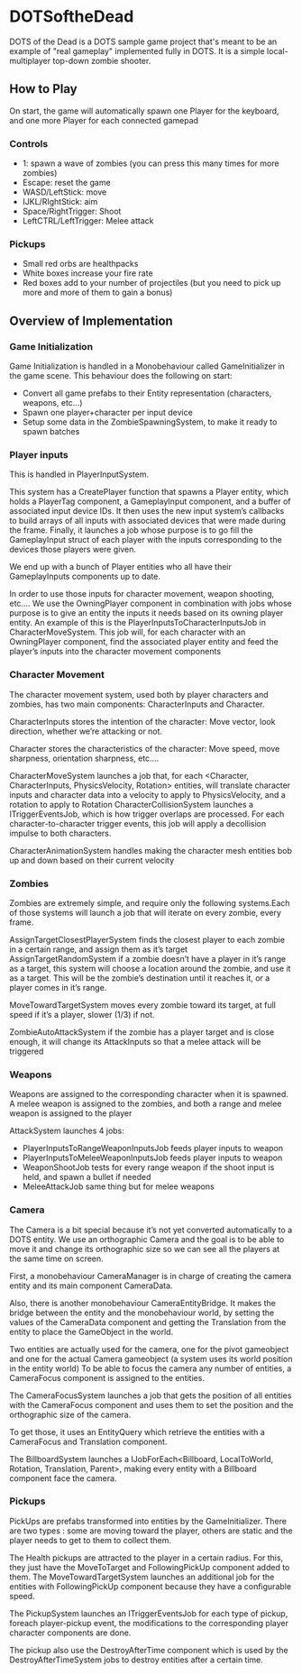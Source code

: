 # DOTSoftheDead

DOTS of the Dead is a DOTS sample game project that's meant to be an example of "real gameplay" implemented fully in DOTS. It is a simple local-multiplayer top-down zombie shooter.


## How to Play
On start, the game will automatically spawn one Player for the keyboard, and one more
Player for each connected gamepad

### Controls
- 1: spawn a wave of zombies (you can press this many times for more zombies)
- Escape: reset the game
- WASD/LeftStick: move
- IJKL/RIghtStick: aim
- Space/RightTrigger: Shoot
- LeftCTRL/LeftTrigger: Melee attack

### Pickups
- Small red orbs are healthpacks
- White boxes increase your fire rate
- Red boxes add to your number of projectiles (but you need to pick up more and
more of them to gain a bonus)


## Overview of Implementation

### Game Initialization
Game Initialization is handled in a Monobehaviour called GameInitializer in the game scene.
This behaviour does the following on start:
- Convert all game prefabs to their Entity representation (characters, weapons, etc...)
- Spawn one player+character per input device
- Setup some data in the ZombieSpawningSystem, to make it ready to spawn batches

### Player inputs
This is handled in PlayerInputSystem.

This system has a CreatePlayer function that spawns a Player entity, which holds a PlayerTag
component, a GameplayInput component, and a buffer of associated input device IDs. It then
uses the new input system’s callbacks to build arrays of all inputs with associated devices that
were made during the frame. Finally, it launches a job whose purpose is to go fill the
GameplayInput struct of each player with the inputs corresponding to the devices those players
were given.

We end up with a bunch of Player entities who all have their GameplayInputs components up
to date.

In order to use those inputs for character movement, weapon shooting, etc…. We use the
OwningPlayer component in combination with jobs whose purpose is to give an entity the
inputs it needs based on its owning player entity. An example of this is the
PlayerInputsToCharacterInputsJob in CharacterMoveSystem. This job will, for each
character with an OwningPlayer component, find the associated player entity and feed the
player’s inputs into the character movement components

### Character Movement
The character movement system, used both by player characters and zombies, has two main
components: CharacterInputs and Character.

CharacterInputs stores the intention of the character: Move vector, look direction, whether
we’re attacking or not.

Character stores the characteristics of the character: Move speed, move sharpness, orientation
sharpness, etc….

CharacterMoveSystem launches a job that, for each <Character, CharacterInputs,
PhysicsVelocity, Rotation> entities, will translate character inputs and character data into a
velocity to apply to PhysicsVelocity, and a rotation to apply to Rotation
CharacterCollisionSystem launches a ITriggerEventsJob, which is how trigger overlaps are
processed. For each character-to-character trigger events, this job will apply a decollision
impulse to both characters.

CharacterAnimationSystem handles making the character mesh entities bob up and down
based on their current velocity

### Zombies
Zombies are extremely simple, and require only the following systems.Each of those systems
will launch a job that will iterate on every zombie, every frame.

AssignTargetClosestPlayerSystem finds the closest player to each zombie in a certain range,
and assign them as it’s target
AssignTargetRandomSystem if a zombie doesn’t have a player in it’s range as a target, this
system will choose a location around the zombie, and use it as a target. This will be the
zombie’s destination until it reaches it, or a player comes in it’s range.

MoveTowardTargetSystem moves every zombie toward its target, at full speed if it’s a player,
slower (1/3) if not.

ZombieAutoAttackSystem if the zombie has a player target and is close enough, it will change
its AttackInputs so that a melee attack will be triggered

### Weapons
Weapons are assigned to the corresponding character when it is spawned. A melee weapon is
assigned to the zombies, and both a range and melee weapon is assigned to the player

AttackSystem launches 4 jobs:
- PlayerInputsToRangeWeaponInputsJob feeds player inputs to weapon
- PlayerInputsToMeleeWeaponInputsJob feeds player inputs to weapon
- WeaponShootJob tests for every range weapon if the shoot input is held, and spawn a
bullet if needed
- MeleeAttackJob same thing but for melee weapons

### Camera
The Camera is a bit special because it’s not yet converted automatically to a DOTS entity. We
use an orthographic Camera and the goal is to be able to move it and change its orthographic
size so we can see all the players at the same time on screen.

First, a monobehaviour CameraManager is in charge of creating the camera entity and its main
component CameraData.

Also, there is another monobehaviour CameraEntityBridge. It makes the bridge between the
entity and the monobehaviour world, by setting the values of the CameraData component and
getting the Translation from the entity to place the GameObject in the world.

Two entities are actually used for the camera, one for the pivot gameobject and one for the
actual Camera gameobject (a system uses its world position in the entity world)
To be able to focus the camera any number of entities, a CameraFocus component is assigned
to the entities.

The CameraFocusSystem launches a job that gets the position of all entities with the
CameraFocus component and uses them to set the position and the orthographic size of the
camera.

To get those, it uses an EntityQuery which retrieve the entities with a CameraFocus and
Translation component.

The BillboardSystem launches a IJobForEach<Billboard, LocalToWorld, Rotation,
Translation, Parent>, making every entity with a Billboard component face the camera.

### Pickups
PickUps are prefabs transformed into entities by the GameInitializer.
There are two types : some are moving toward the player, others are static and the player
needs to get to them to collect them.

The Health pickups are attracted to the player in a certain radius. For this, they just have the
MoveToTarget and FollowingPickUp component added to them. The
MoveTowardTargetSystem launches an additional job for the entities with FollowingPickUp
component because they have a configurable speed.

The PickupSystem launches an ITriggerEventsJob for each type of pickup, foreach
player-pickup event, the modifications to the corresponding player character components are
done.

The pickup also use the DestroyAfterTime component which is used by the
DestroyAfterTimeSystem jobs to destroy entities after a certain time.
